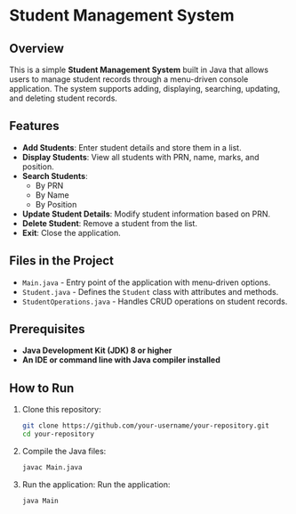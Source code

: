 # Student Management System

## Overview
This is a simple **Student Management System** built in Java that allows users to manage student records through a menu-driven console application. The system supports adding, displaying, searching, updating, and deleting student records.

## Features
- **Add Students**: Enter student details and store them in a list.
- **Display Students**: View all students with PRN, name, marks, and position.
- **Search Students**:
  - By PRN
  - By Name
  - By Position
- **Update Student Details**: Modify student information based on PRN.
- **Delete Student**: Remove a student from the list.
- **Exit**: Close the application.

## Files in the Project
- `Main.java` - Entry point of the application with menu-driven options.
- `Student.java` - Defines the `Student` class with attributes and methods.
- `StudentOperations.java` - Handles CRUD operations on student records.

## Prerequisites
- **Java Development Kit (JDK) 8 or higher**
- **An IDE or command line with Java compiler installed**

## How to Run
1. Clone this repository:
   ```sh
   git clone https://github.com/your-username/your-repository.git
   cd your-repository
   ```
2. Compile the Java files:
   ```sh
   javac Main.java
   ```
3. Run the application:
   Run the application:
   ```sh
   java Main
   ```
